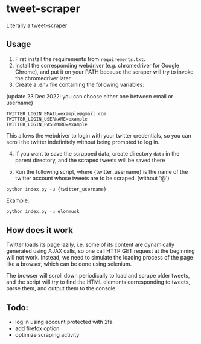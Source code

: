 # tweet-scraper

Literally a tweet-scraper

## Usage

1. First install the requirements from `requirements.txt`.
2. Install the corresponding webdriver (e.g. chromedriver for Google Chrome), and put it on your PATH because the scraper will try to invoke the chromedriver later
3. Create a .env file containing the following variables:

(update 23 Dec 2022: you can choose either one between email or username)

```env
TWITTER_LOGIN_EMAIL=example@gmail.com
TWITTER_LOGIN_USERNAME=example
TWITTER_LOGIN_PASSWORD=example
```

This allows the webdriver to login with your twitter credentials,
so you can scroll the twitter indefinitely without being prompted
to log in.

4. If you want to save the scrapped data, create directory `data` in the parent directory, and the scraped tweets will be saved there

5. Run the following script, where {twitter_username}
is the name of the twitter account whose tweets are to be scraped.
(without '@')

`python index.py -u {twitter_username}`

Example:

```bash
python index.py -u elonmusk
```

## How does it work

Twitter loads its page lazily, i.e. some of its content are dynamically generated
using AJAX calls, so one call HTTP GET request at the beginning will not work.
Instead, we need to simulate the loading process of the page like a browser, which can be done using selenium.

The browser will scroll down periodically to load and scrape older tweets,
and the script will try to find the HTML elements corresponding to tweets, parse them, and output them to the console.

## Todo:

* log in using account protected with 2fa
* add firefox option
* optimize scraping activity
